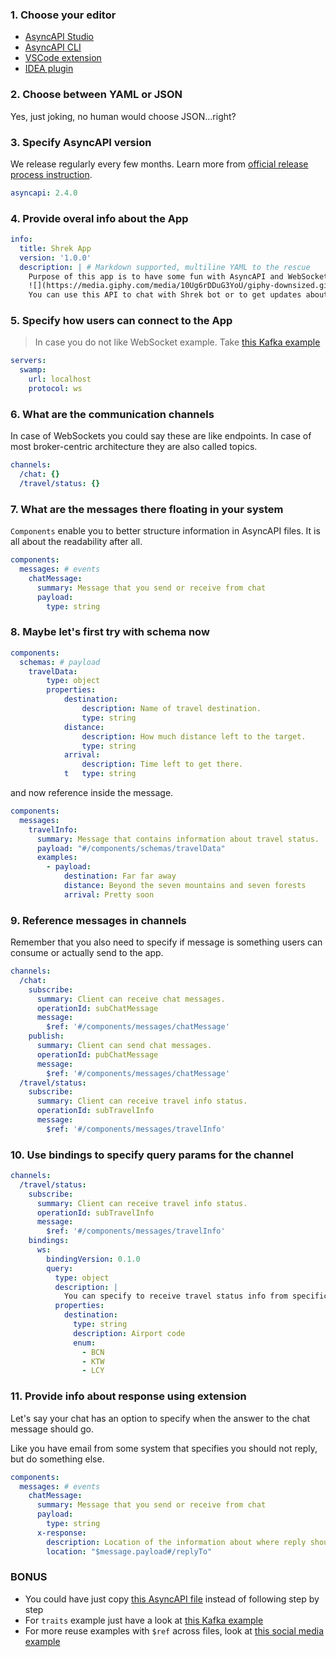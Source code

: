 ### 1. Choose your editor

* [AsyncAPI Studio](https://studio.asyncapi.com/)
* [AsyncAPI CLI](https://github.com/asyncapi/cli)
* [VSCode extension](https://marketplace.visualstudio.com/items?itemName=ivangsa.asyncapi-preview)
* [IDEA plugin](https://plugins.jetbrains.com/plugin/15673-asyncapi)

### 2. Choose between YAML or JSON

Yes, just joking, no human would choose JSON...right? 

### 3. Specify AsyncAPI version

We release regularly every few months. Learn more from [official release process instruction](https://github.com/asyncapi/spec/blob/master/RELEASE_PROCESS.md).

```yaml
asyncapi: 2.4.0
```

### 4. Provide overal info about the App

```yaml
info:
  title: Shrek App
  version: '1.0.0'
  description: | # Markdown supported, multiline YAML to the rescue
    Purpose of this app is to have some fun with AsyncAPI and WebSocket and define an interface for ... Shrek.
    ![](https://media.giphy.com/media/10Ug6rDDuG3YoU/giphy-downsized.gif)
    You can use this API to chat with Shrek bot or to get updates about artifical travels to different locations.
```

### 5. Specify how users can connect to the App

> In case you do not like WebSocket example. Take [this Kafka example](https://github.com/asyncapi/spec/blob/v2.4.0/examples/streetlights-kafka.yml#L17)

```yaml
servers:
  swamp:
    url: localhost
    protocol: ws
```

### 6. What are the communication channels

In case of WebSockets you could say these are like endpoints. In case of most broker-centric architecture they are also called topics.

```yaml
channels:
  /chat: {}
  /travel/status: {}
```

### 7. What are the messages there floating in your system

`Components` enable you to better structure information in AsyncAPI files. It is all about the readability after all.

```yaml
components:
  messages: # events
    chatMessage:
      summary: Message that you send or receive from chat
      payload:
        type: string
```

### 8. Maybe let's first try with schema now

```yaml
components:
  schemas: # payload
    travelData:
        type: object
        properties:
            destination:
                description: Name of travel destination.
                type: string
            distance:
                description: How much distance left to the target.
                type: string
            arrival:
                description: Time left to get there.
            t   type: string
```

and now reference inside the message.

```yaml
components:
  messages:
    travelInfo:
      summary: Message that contains information about travel status.
      payload: "#/components/schemas/travelData"
      examples:
        - payload:
            destination: Far far away
            distance: Beyond the seven mountains and seven forests
            arrival: Pretty soon
```

### 9. Reference messages in channels

Remember that you also need to specify if message is something users can consume or actually send to the app.

```yaml
channels:
  /chat:
    subscribe:
      summary: Client can receive chat messages.
      operationId: subChatMessage
      message:
        $ref: '#/components/messages/chatMessage'
    publish:
      summary: Client can send chat messages.
      operationId: pubChatMessage
      message:
        $ref: '#/components/messages/chatMessage'
  /travel/status:
    subscribe:
      summary: Client can receive travel info status.
      operationId: subTravelInfo
      message:
        $ref: '#/components/messages/travelInfo'
```

### 10. Use bindings to specify query params for the channel

```yaml
channels:
  /travel/status:
    subscribe:
      summary: Client can receive travel info status.
      operationId: subTravelInfo
      message:
        $ref: '#/components/messages/travelInfo'
    bindings: 
      ws:
        bindingVersion: 0.1.0
        query:
          type: object
          description: |
            You can specify to receive travel status info from specific location
          properties:
            destination:
              type: string
              description: Airport code
              enum:
                - BCN
                - KTW
                - LCY
```

### 11. Provide info about response using extension

Let's say your chat has an option to specify when the answer to the chat message should go.

Like you have email from some system that specifies you should not reply, but do something else.

```yaml
components:
  messages: # events
    chatMessage:
      summary: Message that you send or receive from chat
      payload:
        type: string
      x-response:
        description: Location of the information about where reply should be sent to
        location: "$message.payload#/replyTo"
```

### BONUS

- You could have just copy [this AsyncAPI file](./asyncapi.yml) instead of following step by step
- For `traits` example just have a look at [this Kafka example](https://github.com/asyncapi/spec/blob/v2.4.0/examples/streetlights-kafka.yml#L159)
- For more reuse examples with `$ref` across files, look at [this social media example](https://github.com/asyncapi/spec/blob/v2.4.0/examples/social-media/comments-service/asyncapi.yaml)





